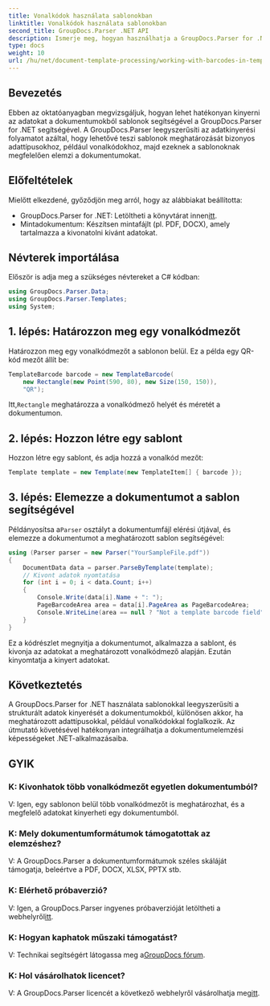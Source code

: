 ```yaml
---
title: Vonalkódok használata sablonokban
linktitle: Vonalkódok használata sablonokban
second_title: GroupDocs.Parser .NET API
description: Ismerje meg, hogyan használhatja a GroupDocs.Parser for .NET-et strukturált adatok kinyerésére a dokumentumokból sablonok segítségével. Egyszerűsítse az adatkinyerést vonalkódmezőkkel.
type: docs
weight: 10
url: /hu/net/document-template-processing/working-with-barcodes-in-templates/
---
```

## Bevezetés
Ebben az oktatóanyagban megvizsgáljuk, hogyan lehet hatékonyan kinyerni az adatokat a dokumentumokból sablonok segítségével a GroupDocs.Parser for .NET segítségével. A GroupDocs.Parser leegyszerűsíti az adatkinyerési folyamatot azáltal, hogy lehetővé teszi sablonok meghatározását bizonyos adattípusokhoz, például vonalkódokhoz, majd ezeknek a sablonoknak megfelelően elemzi a dokumentumokat.
## Előfeltételek
Mielőtt elkezdené, győződjön meg arról, hogy az alábbiakat beállította:
-  GroupDocs.Parser for .NET: Letöltheti a könyvtárat innen[itt](https://releases.groupdocs.com/parser/net/).
- Mintadokumentum: Készítsen mintafájlt (pl. PDF, DOCX), amely tartalmazza a kivonatolni kívánt adatokat.

## Névterek importálása
Először is adja meg a szükséges névtereket a C# kódban:
```csharp
using GroupDocs.Parser.Data;
using GroupDocs.Parser.Templates;
using System;
```
## 1. lépés: Határozzon meg egy vonalkódmezőt
Határozzon meg egy vonalkódmezőt a sablonon belül. Ez a példa egy QR-kód mezőt állít be:
```csharp
TemplateBarcode barcode = new TemplateBarcode(
    new Rectangle(new Point(590, 80), new Size(150, 150)),
    "QR");
```
 Itt,`Rectangle` meghatározza a vonalkódmező helyét és méretét a dokumentumon.
## 2. lépés: Hozzon létre egy sablont
Hozzon létre egy sablont, és adja hozzá a vonalkód mezőt:
```csharp
Template template = new Template(new TemplateItem[] { barcode });
```
## 3. lépés: Elemezze a dokumentumot a sablon segítségével
 Példányosítsa a`Parser` osztályt a dokumentumfájl elérési útjával, és elemezze a dokumentumot a meghatározott sablon segítségével:
```csharp
using (Parser parser = new Parser("YourSampleFile.pdf"))
{
    DocumentData data = parser.ParseByTemplate(template);
    // Kivont adatok nyomtatása
    for (int i = 0; i < data.Count; i++)
    {
        Console.Write(data[i].Name + ": ");
        PageBarcodeArea area = data[i].PageArea as PageBarcodeArea;
        Console.WriteLine(area == null ? "Not a template barcode field" : area.Value);
    }
}
```
Ez a kódrészlet megnyitja a dokumentumot, alkalmazza a sablont, és kivonja az adatokat a meghatározott vonalkódmező alapján. Ezután kinyomtatja a kinyert adatokat.

## Következtetés
A GroupDocs.Parser for .NET használata sablonokkal leegyszerűsíti a strukturált adatok kinyerését a dokumentumokból, különösen akkor, ha meghatározott adattípusokkal, például vonalkódokkal foglalkozik. Az útmutató követésével hatékonyan integrálhatja a dokumentumelemzési képességeket .NET-alkalmazásaiba.

## GYIK
### K: Kivonhatok több vonalkódmezőt egyetlen dokumentumból?
V: Igen, egy sablonon belül több vonalkódmezőt is meghatározhat, és a megfelelő adatokat kinyerheti egy dokumentumból.
### K: Mely dokumentumformátumok támogatottak az elemzéshez?
V: A GroupDocs.Parser a dokumentumformátumok széles skáláját támogatja, beleértve a PDF, DOCX, XLSX, PPTX stb.
### K: Elérhető próbaverzió?
 V: Igen, a GroupDocs.Parser ingyenes próbaverzióját letöltheti a webhelyről[itt](https://releases.groupdocs.com/).
### K: Hogyan kaphatok műszaki támogatást?
 V: Technikai segítségért látogassa meg a[GroupDocs fórum](https://forum.groupdocs.com/c/parser/17).
### K: Hol vásárolhatok licencet?
 V: A GroupDocs.Parser licencét a következő webhelyről vásárolhatja meg[itt](https://purchase.groupdocs.com/buy).